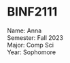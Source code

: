 # BINF2111
Name: Anna <br /> 
Semester: Fall 2023 <br /> 
Major: Comp Sci <br /> 
Year: Sophomore <br /> 
